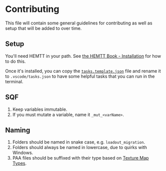 # Contributing

This file will contain some general guidelines for contributing as well as setup that will be added to over time.

## Setup

You'll need HEMTT in your path. See [the HEMTT Book - Installation](https://brettmayson.github.io/HEMTT/installation.html) for how to do this.

Once it's installed, you can copy the [`tasks.template.json`](.vscode/tasks.template.json) file and rename it to `.vscode/tasks.json` to have some helpful tasks that you can run in the terminal. 

## SQF

1. Keep variables immutable. 
  1. If you must mutate a variable, name it `_mut_<varName>`.

## Naming

1. Folders should be named in snake case, e.g. `loadout_migration`.
2. Folders should always be named in lowercase, due to quirks with Windows.
3. PAA files should be suffixed with their type based on [Texture Map Types](https://community.bistudio.com/wiki/Texture_Map_Types).


